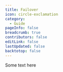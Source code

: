 ```yaml
---
title: Failover
icon: circle-exclamation
category:
  - Guide
pageInfo: false
breadcrumb: true
contributors: false
editLink: false
lastUpdated: false
backtotop: false
---
```

Some text here